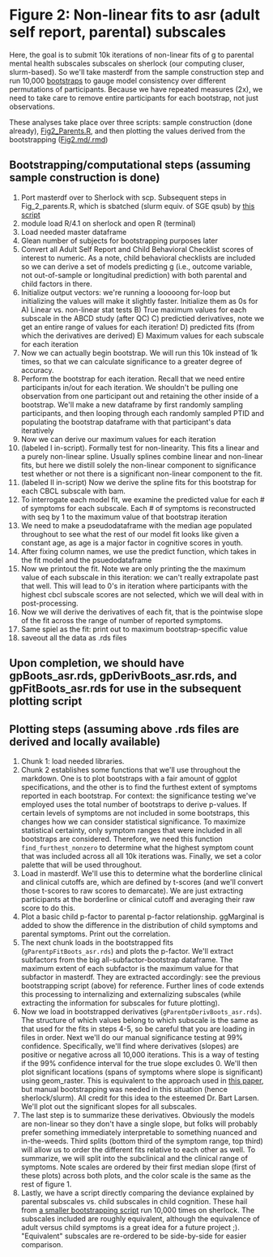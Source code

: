# Figure 2: Non-linear fits to asr (adult self report, parental) subscales

Here, the goal is to submit 10k iterations of non-linear fits of g to parental mental health subscales subscales on sherlock (our computing cluser, slurm-based). So we'll take masterdf from the sample construction step and run 10,000 [bootstraps](https://en.wikipedia.org/wiki/Bootstrapping_(statistics)) to gauge model consistency over different permutations of participants. Because we have repeated measures (2x), we need to take care to remove entire participants for each bootstrap, not just observations.

These analyses take place over three scripts: sample construction (done already), [Fig2_Parents.R](https://github.com/WilliamsPanLab/gp/blob/master/Slurm/Fig_2_parents.R), and then plotting the values derived from the bootstrapping ([Fig2.md/.rmd](https://github.com/WilliamsPanLab/gp/blob/master/Figures/code/Fig2.md))

## Bootstrapping/computational steps (assuming sample construction is done)

1. Port masterdf over to Sherlock with scp. Subsequent steps in Fig_2_parents.R, which is sbatched (slurm equiv. of SGE qsub) by [this script](https://github.com/WilliamsPanLab/gp/blob/master/Slurm/sbatch_Fig2_Parents.sh)
2. module load R/4.1 on sherlock and open R (terminal)
3. Load needed master dataframe
4. Glean number of subjects for bootstrapping purposes later
5. Convert all Adult Self Report and Child Behavioral Checklist scores of interest to numeric. As a note, child behavioral checklists are included so we can derive a set of models predicting g (i.e., outcome variable, not out-of-sample or longitudinal prediction) with both parental and child factors in there.
6. Initialize output vectors: we're running a looooong for-loop but initializing the values will make it slightly faster. Initialize them as 0s for 
  A) Linear vs. non-linear stat tests
  B) True maximum values for each subscale in the ABCD study (after QC)
  C) predictied derivatives, note we get an entire range of values for each iteration!
  D) predicted fits (from which the derivatives are derived)
  E) Maximum values for each subscale for each iteration
7. Now we can actually begin bootstrap. We will run this 10k instead of 1k times, so that we can calculate significance to a greater degree of accuracy.
8. Perform the bootstrap for each iteration. Recall that we need entire participants in/out for each iteration. We shouldn't be pulling one observation from one participant out and retaining the other inside of a bootstrap. We'll make a new dataframe by first randomly sampling participants, and then looping through each randomly sampled PTID and populating the bootstrap dataframe with that participant's data iteratively
9. Now we can derive our maximum values for each iteration
10. (labeled I in-script). Formally test for non-linearity. This fits a linear and a purely non-linear spline. Usually splines combine linear and non-linear fits, but here we distill solely the non-linear component to significance test whether or not there is a significant non-linear component to the fit. 
11. (labeled II in-script) Now we derive the spline fits for this bootstrap for each CBCL subscale with bam.
12. To interrogate each model fit, we examine the predicted value for each # of symptoms for each subscale. Each # of symptoms is reconstructed with seq by 1 to the maximum value of that bootstrap iteration
13. We need to make a pseudodataframe with the median age populated throughout to see what the rest of our model fit looks like given a constant age, as age is a major factor in cognitive scores in youth.
14. After fixing column names, we use the predict function, which takes in the fit model and the psuedodataframe
15. Now we printout the fit. Note we are only printing the the maximum value of each subscale in this iteration: we can't really extrapolate past that well. This will lead to 0's in iteration where participants with the highest cbcl subscale scores are not selected, which we will deal with in post-processing.
16. Now we will derive the derivatives of each fit, that is the pointwise slope of the fit across the range of number of reported symptoms.
17. Same spiel as the fit: print out to maximum bootstrap-specific value
18. saveout all the data as .rds files

## Upon completion, we should have gpBoots_asr.rds, gpDerivBoots_asr.rds, and gpFitBoots_asr.rds for use in the subsequent plotting script

## Plotting steps (assuming above .rds files are derived and locally available)

1. Chunk 1: load needed libraries.
2. Chunk 2 establishes some functions that we'll use throughout the markdown. One is to plot bootstraps with a fair amount of ggplot specifications, and the other is to find the furthest extent of symptoms reported in each bootstrap. For context: the significance testing we've employed uses the total number of bootstraps to derive p-values. If certain levels of symptoms are not included in some bootstraps, this changes how we can consider statistical significance. To maximize statistical certainty, only symptom ranges that were included in all bootstraps are considered. Therefore, we need this function `find_furthest_nonzero` to determine what the highest symptom count that was included across all all 10k iterations was. Finally, we set a color palette that will be used throughout.
3. Load in masterdf. We'll use this to determine what the borderline clinical and clinical cutoffs are, which are defined by t-scores (and we'll convert those t-scores to raw scores to demarcate). We are just extracting participants at the borderline or clinical cutoff and averaging their raw score to do this.
4. Plot a basic child p-factor to parental p-factor relationship. ggMarginal is added to show the difference in the distribution of child symptoms and parental symptoms. Print out the correlation.
5. The next chunk loads in the bootstrapped fits (`gParentpFitBoots_asr.rds`) and plots the p-factor. We'll extract subfactors from the big all-subfactor-bootstrap dataframe. The maximum extent of each subfactor is the maximum value for that subfactor in masterdf. They are extracted accordingly: see the previous bootstrapping script (above) for reference. Further lines of code extends this processing to internalizing and externalizing subscales (while extracting the information for subscales for future plotting).
7. Now we load in bootstrapped derivatives (`gParentpDerivBoots_asr.rds`). The structure of which values belong to which subscale is the same as that used for the fits in steps 4-5, so be careful that you are loading in files in order. Next we'll do our manual significance testing at 99% confidence. Specifically, we'll find where derivatives (slopes) are positive or negative across all 10,000 iterations. This is a way of testing if the 99% confidence interval for the true slope excludes 0. We'll then plot significant locations (spans of symptoms where slope is significant) using geom_raster. This is equivalent to the approach used in [this paper](https://www.sciencedirect.com/science/article/pii/S1878929320300360), but manual bootstrapping was needed in this situation (hence sherlock/slurm). All credit for this idea to the esteemed Dr. Bart Larsen. We'll plot out the significant slopes for all subscales.
8. The last step is to summarize these derivatives. Obviously the models are non-linear so they don't have a single slope, but folks will probably prefer something immediately interpretable to something nuanced and in-the-weeds. Third splits (bottom third of the symptom range, top third) will allow us to order the different fits relative to each other as well. To summarize, we will split into the subclinical and the clinical range of symptoms. Note scales are ordered by their first  median slope (first of these plots) across both plots, and the color scale is the same as the rest of figure 1.
9. Lastly, we have a script directly comparing the deviance explained by parental subscales vs. child subscales in child cognition. These hail from [a smaller bootstrapping script](https://github.com/WilliamsPanLab/gp/blob/master/Slurm/DevExpl_PvC.R) run 10,000 times on sherlock. The subscales included are roughly equivalent, although the equivalence of adult versus child symptoms is a great idea for a future project ;). "Equivalent" subscales are re-ordered to be side-by-side for easier comparison.
